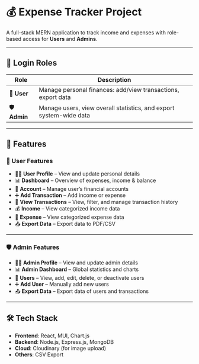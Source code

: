 # 💰 Expense Tracker Project

A full-stack MERN application to track income and expenses with role-based access for **Users** and **Admins**.

---

## 🔐 Login Roles

| Role       | Description                                        |
|------------|----------------------------------------------------|
| 👤 **User**   | Manage personal finances: add/view transactions, export data |
| 🛡️ **Admin**  | Manage users, view overall statistics, and export system-wide data |

---

## 🚀 Features

### 👤 User Features

- 🧑‍💼 **User Profile** – View and update personal details  
- 📊 **Dashboard** – Overview of expenses, income & balance  
- 🏦 **Account** – Manage user’s financial accounts  
- ➕ **Add Transaction** – Add income or expense  
- 📄 **View Transactions** – View, filter, and manage transaction history  
- 💰 **Income** – View categorized income data  
- 🧾 **Expense** – View categorized expense data  
- 📤 **Export Data** – Export data to PDF/CSV



---

### 🛡️ Admin Features

- 👮‍♂️ **Admin Profile** – View and update admin details  
- 📊 **Admin Dashboard** – Global statistics and charts  
- 👥 **Users** – View, add, edit, delete, or deactivate users  
- ➕ **Add User** – Manually add new users  
- 📤 **Export Data** – Export data of users and transactions


---

## 🛠️ Tech Stack

- **Frontend**: React, MUI, Chart.js  
- **Backend**: Node.js, Express.js, MongoDB  
- **Cloud**: Cloudinary (for image upload)  
- **Others**: CSV Export

